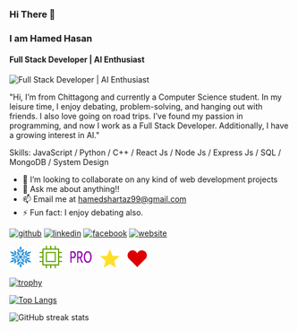 ### Hi There 👋
### I am Hamed Hasan
#### Full Stack Developer | AI Enthusiast
![Full Stack Developer | AI Enthusiast](https://media.licdn.com/dms/image/v2/D5616AQEwXsvkfr4-SA/profile-displaybackgroundimage-shrink_350_1400/profile-displaybackgroundimage-shrink_350_1400/0/1729542945336?e=1735171200&v=beta&t=hxJVjMPHxYLRHuLMhXvEUKzoG_uEGIpOD5-lmMhI820)

"Hi, I’m from Chittagong and currently a Computer Science student. In my leisure time, I enjoy debating, problem-solving, and hanging out with friends. I also love going on road trips. I’ve found my passion in programming, and now I work as a Full Stack Developer. Additionally, I have a growing interest in AI."

Skills: JavaScript / Python / C++ / React Js / Node Js / Express Js / SQL / MongoDB / System Design

- 👯 I’m looking to collaborate on any kind of web development projects 
- 💬 Ask me about anything!! 
- 📫 Email me at hamedshartaz99@gmail.com 
- ⚡ Fun fact: I enjoy debating also.  


[<img src='https://cdn.jsdelivr.net/npm/simple-icons@3.0.1/icons/github.svg' alt='github' height='40'>](https://github.com/Hamed18)  [<img src='https://cdn.jsdelivr.net/npm/simple-icons@3.0.1/icons/linkedin.svg' alt='linkedin' height='40'>](https://www.linkedin.com/in/https://www.linkedin.com/in/hamed-ctg//)  [<img src='https://cdn.jsdelivr.net/npm/simple-icons@3.0.1/icons/facebook.svg' alt='facebook' height='40'>](https://www.facebook.com/https://www.facebook.com/profile.php?id=100071972022937)  [<img src='https://cdn.jsdelivr.net/npm/simple-icons@3.0.1/icons/icloud.svg' alt='website' height='40'>](https://simple-portfolio-ucwt.vercel.app/)  

<a href='https://archiveprogram.github.com/'><img src='https://raw.githubusercontent.com/acervenky/animated-github-badges/master/assets/acbadge.gif' width='40' height='40'></a> <a href='https://docs.github.com/en/developers'><img src='https://raw.githubusercontent.com/acervenky/animated-github-badges/master/assets/devbadge.gif' width='40' height='40'></a> <a href='https://github.com/pricing'><img src='https://raw.githubusercontent.com/acervenky/animated-github-badges/master/assets/pro.gif' width='40' height='40'></a> <a href='https://stars.github.com/'><img src='https://raw.githubusercontent.com/acervenky/animated-github-badges/master/assets/starbadge.gif' width='35' height='35'></a> <a href='https://docs.github.com/en/github/supporting-the-open-source-community-with-github-sponsors'><img src='https://raw.githubusercontent.com/acervenky/animated-github-badges/master/assets/sponsorbadge.gif' width='35' height='35'></a> 

[![trophy](https://github-profile-trophy.vercel.app/?username=Hamed18)](https://github.com/ryo-ma/github-profile-trophy)

[![Top Langs](https://github-readme-stats.vercel.app/api/top-langs/?username=Hamed18)](https://github.com/anuraghazra/github-readme-stats)

![GitHub streak stats](https://streak-stats.demolab.com/?user=Hamed18)  

